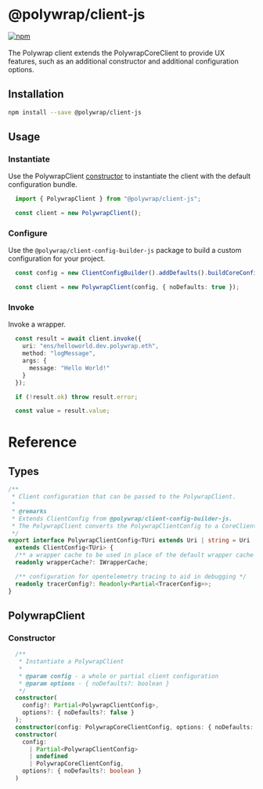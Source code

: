 # @polywrap/client-js
<a href="https://www.npmjs.com/package/@polywrap/client-js" target="_blank" rel="noopener noreferrer">
<img src="https://img.shields.io/npm/v/@polywrap/client-js.svg" alt="npm"/>
</a>

<br/>
<br/>
The Polywrap client extends the PolywrapCoreClient to provide UX features, such as an additional constructor and additional configuration options.

## Installation

```bash
npm install --save @polywrap/client-js
```

## Usage

### Instantiate

Use the PolywrapClient [constructor](#constructor) to instantiate the client with the default configuration bundle.

```ts
  import { PolywrapClient } from "@polywrap/client-js";

  const client = new PolywrapClient();
```

### Configure

Use the `@polywrap/client-config-builder-js` package to build a custom configuration for your project.

```ts
  const config = new ClientConfigBuilder().addDefaults().buildCoreConfig();

  const client = new PolywrapClient(config, { noDefaults: true });
```

### Invoke

Invoke a wrapper.

```ts
  const result = await client.invoke({
    uri: "ens/helloworld.dev.polywrap.eth",
    method: "logMessage",
    args: {
      message: "Hello World!"
    }
  });

  if (!result.ok) throw result.error;

  const value = result.value;
```

# Reference

## Types

```ts
/**
 * Client configuration that can be passed to the PolywrapClient.
 *
 * @remarks
 * Extends ClientConfig from @polywrap/client-config-builder-js.
 * The PolywrapClient converts the PolywrapClientConfig to a CoreClientConfig.
 */
export interface PolywrapClientConfig<TUri extends Uri | string = Uri | string>
  extends ClientConfig<TUri> {
  /** a wrapper cache to be used in place of the default wrapper cache */
  readonly wrapperCache?: IWrapperCache;

  /** configuration for opentelemetry tracing to aid in debugging */
  readonly tracerConfig?: Readonly<Partial<TracerConfig>>;
}
```

## PolywrapClient

### Constructor
```ts
  /**
   * Instantiate a PolywrapClient
   *
   * @param config - a whole or partial client configuration
   * @param options - { noDefaults?: boolean }
   */
  constructor(
    config?: Partial<PolywrapClientConfig>,
    options?: { noDefaults?: false }
  );
  constructor(config: PolywrapCoreClientConfig, options: { noDefaults: true });
  constructor(
    config:
      | Partial<PolywrapClientConfig>
      | undefined
      | PolywrapCoreClientConfig,
    options?: { noDefaults?: boolean }
  ) 
```